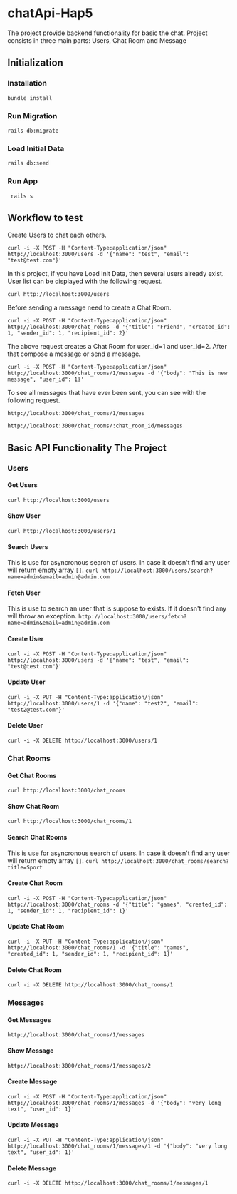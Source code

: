 # chatApi-Hap5

The project provide backend functionality for basic the chat. Project consists in three main parts: Users, Chat Room and Message

## Initialization

### Installation
```bundle install```

### Run Migration
```rails db:migrate```

### Load Initial Data
```rails db:seed```

### Run App
``` rails s```

## Workflow to test
Create Users to chat each others.

```curl -i -X POST -H "Content-Type:application/json" http://localhost:3000/users -d '{"name": "test", "email": "test@test.com"}'``` 

In this project, if you have Load Init Data, then several users already exist. User list can be displayed with the following request.

```curl http://localhost:3000/users```

Before sending a message need to create a Chat Room.

```curl -i -X POST -H "Content-Type:application/json" http://localhost:3000/chat_rooms -d '{"title": "Friend", "created_id": 1, "sender_id": 1, "recipient_id": 2}'``` 

The above request creates a Chat Room for user_id=1 and user_id=2. After that compose a message or send a message.

```curl -i -X POST -H "Content-Type:application/json" http://localhost:3000/chat_rooms/1/messages -d '{"body": "This is new message", "user_id": 1}'``` 

To see all messages that have ever been sent, you can see with the following request.

```http://localhost:3000/chat_rooms/1/messages```

```http://localhost:3000/chat_rooms/:chat_room_id/messages```

## Basic API Functionality The Project

### Users

#### Get Users
```curl http://localhost:3000/users```

#### Show User
```curl http://localhost:3000/users/1```

#### Search Users
This is use for asyncronous search of users. In case it doesn't find any user will return empty array `[]`.
```curl http://localhost:3000/users/search?name=admin&email=admin@admin.com```

#### Fetch User
This is use to search an user that is suppose to exists. If it doesn't find any will throw an exception.
```http://localhost:3000/users/fetch?name=admin&email=admin@admin.com```

#### Create User
```curl -i -X POST -H "Content-Type:application/json" http://localhost:3000/users -d '{"name": "test", "email": "test@test.com"}'``` 

#### Update User
```curl -i -X PUT -H "Content-Type:application/json" http://localhost:3000/users/1 -d '{"name": "test2", "email": "test2@test.com"}'``` 

#### Delete User
```curl -i -X DELETE http://localhost:3000/users/1``` 

### Chat Rooms

#### Get Chat Rooms
```curl http://localhost:3000/chat_rooms```

#### Show Chat Room
```curl http://localhost:3000/chat_rooms/1```

#### Search Chat Rooms
This is use for asyncronous search of users. In case it doesn't find any user will return empty array `[]`.
```curl http://localhost:3000/chat_rooms/search?title=Sport```

#### Create Chat Room
```curl -i -X POST -H "Content-Type:application/json" http://localhost:3000/chat_rooms -d '{"title": "games", "created_id": 1, "sender_id": 1, "recipient_id": 1}'``` 

#### Update Chat Room
```curl -i -X PUT -H "Content-Type:application/json" http://localhost:3000/chat_rooms/1 -d '{"title": "games", "created_id": 1, "sender_id": 1, "recipient_id": 1}'``` 

#### Delete Chat Room
```curl -i -X DELETE http://localhost:3000/chat_rooms/1``` 

### Messages

#### Get Messages
```http://localhost:3000/chat_rooms/1/messages```

#### Show Message
```http://localhost:3000/chat_rooms/1/messages/2```

#### Create Message
```curl -i -X POST -H "Content-Type:application/json" http://localhost:3000/chat_rooms/1/messages -d '{"body": "very long text", "user_id": 1}'``` 

#### Update Message
```curl -i -X PUT -H "Content-Type:application/json" http://localhost:3000/chat_rooms/1/messages/1 -d '{"body": "very long text", "user_id": 1}'``` 

#### Delete Message
```curl -i -X DELETE http://localhost:3000/chat_rooms/1/messages/1``` 
